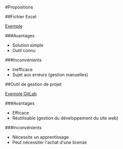 #Propositions

##Fichier Excel

[Exemple](www.cmq.gouv.qc.ca-Commission-municipale-du-Quebec-2022-06-01.xlsx)

###Avantages

- Solution simple
- Outil connu

###Inconvénients

- Inefficace
- Sujet aux erreurs (gestion manuelles)

##Outil de gestion de projet

[Exemple GitLab](https://gitlab.com/cmq1/Accessibiliteweb/-/boards)

###Avantages

- Efficace
- Réutilisable (gestion du développement du site web)

###Inconvénients

- Nécessite un apprentissage
- Peut nécessiter l'achat d'une license

